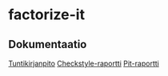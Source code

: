 # factorize-it


## Dokumentaatio
[Tuntikirjanpito](documentation/tuntikirjanpito.md)
[Checkstyle-raportti](https://htmlpreview.github.io/?https://github.com/aleksisv/factorize-it/blob/master/documentation/checkstyle/site/checkstyle.html)
[Pit-raportti](https://htmlpreview.github.io/?https://github.com/aleksisv/factorize-it/blob/master/documentation/pit/201703251432/index.html)

